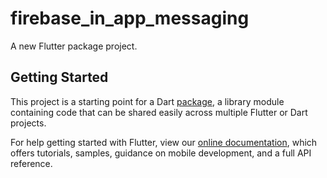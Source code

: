 # firebase_in_app_messaging

A new Flutter package project.

## Getting Started

This project is a starting point for a Dart
[package](https://flutter.io/developing-packages/),
a library module containing code that can be shared easily across
multiple Flutter or Dart projects.

For help getting started with Flutter, view our
[online documentation](https://flutter.io/docs), which offers tutorials,
samples, guidance on mobile development, and a full API reference.
